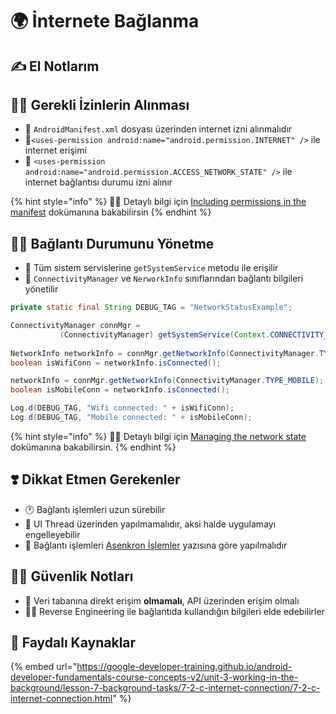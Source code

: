 # 🌍 İnternete Bağlanma

## ✍ El Notlarım

## 👮‍♂️ Gerekli İzinlerin Alınması

* 📃 `AndroidManifest.xml` dosyası üzerinden internet izni alınmalıdır
* 🐣`<uses-permission android:name="android.permission.INTERNET" />` ile internet erişimi 
* 🔸 `<uses-permission   android:name="android.permission.ACCESS_NETWORK_STATE" />` ile internet bağlantısı durumu izni alınır

{% hint style="info" %}
‍🧙‍♂ Detaylı bilgi için  [Including permissions in the manifest](https://google-developer-training.github.io/android-developer-fundamentals-course-concepts-v2/unit-3-working-in-the-background/lesson-7-background-tasks/7-2-c-internet-connection/7-2-c-internet-connection.html#permissions) dokümanına bakabilirsin
{% endhint %}

## 👨‍💼 Bağlantı Durumunu Yönetme

* 🧰 Tüm sistem servislerine `getSystemService` metodu ile erişilir
* 📶 `ConnectivityManager` ve `NerworkInfo` sınıflarından bağlantı bilgileri yönetilir

```java
private static final String DEBUG_TAG = "NetworkStatusExample";

ConnectivityManager connMgr = 
           (ConnectivityManager) getSystemService(Context.CONNECTIVITY_SERVICE);
           
NetworkInfo networkInfo = connMgr.getNetworkInfo(ConnectivityManager.TYPE_WIFI);
boolean isWifiConn = networkInfo.isConnected();

networkInfo = connMgr.getNetworkInfo(ConnectivityManager.TYPE_MOBILE);
boolean isMobileConn = networkInfo.isConnected();

Log.d(DEBUG_TAG, "Wifi connected: " + isWifiConn);
Log.d(DEBUG_TAG, "Mobile connected: " + isMobileConn);
```

{% hint style="info" %}
‍🧙‍♂ Detaylı bilgi için  [Managing the network state](https://google-developer-training.github.io/android-developer-fundamentals-course-concepts-v2/unit-3-working-in-the-background/lesson-7-background-tasks/7-2-c-internet-connection/7-2-c-internet-connection.html#manage_state) dokümanına bakabilirsin.
{% endhint %}

## ❣️ Dikkat Etmen Gerekenler

* 🕐 Bağlantı işlemleri uzun sürebilir
* 🚫 UI Thread üzerinden yapılmamalıdır, aksi halde uygulamayı engelleyebilir
* 💫 Bağlantı işlemleri [Asenkron İşlemler](../arkaplan/asynctask-ve-asynctaskloader.md) yazısına göre yapılmalıdır

## 👮‍♂️ Güvenlik Notları

* 🐣 Veri tabanına direkt erişim **olmamalı**, API üzerinden erişim olmalı
* 👨‍💻 Reverse Engineering ile bağlantıda kullandığın bilgileri elde edebilirler

## 🔗 Faydalı Kaynaklar

{% embed url="https://google-developer-training.github.io/android-developer-fundamentals-course-concepts-v2/unit-3-working-in-the-background/lesson-7-background-tasks/7-2-c-internet-connection/7-2-c-internet-connection.html" %}

